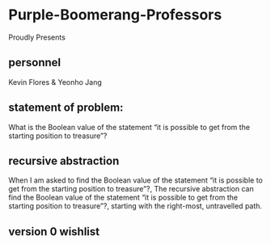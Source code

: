 # Purple-Boomerang-Professors

Proudly Presents 

## personnel
Kevin Flores & Yeonho Jang
## statement of problem:
What is the Boolean value of the statement “it is possible to get from the starting position to treasure”?

## recursive abstraction
When I am asked to find the Boolean value of the statement
“it is possible to get from the starting position to treasure”?,
The recursive abstraction can find the Boolean value of the statement
“it is possible to get from the starting position to treasure”?,
starting with the right-most, untravelled path.

## version 0 wishlist
